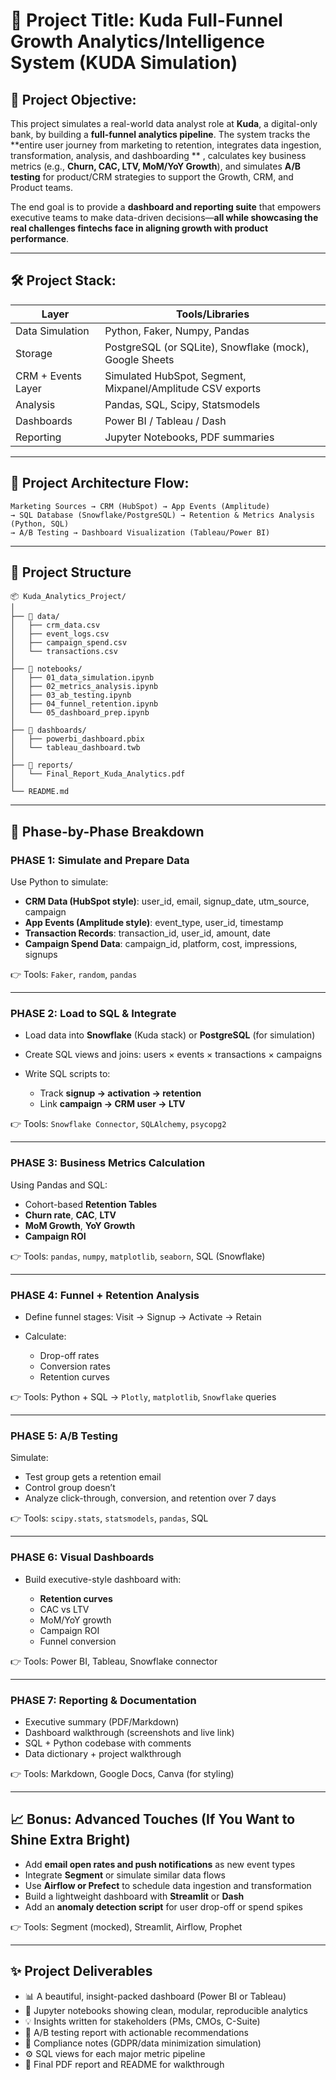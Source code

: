 
# 🚀 **Project Title: Kuda Full-Funnel Growth Analytics/Intelligence System (KUDA Simulation)**

## 🎯 **Project Objective:**

This project simulates a real-world data analyst role at **Kuda**, a digital-only bank, by building a **full-funnel analytics pipeline**. The system tracks the **entire user journey from marketing to retention, integrates data ingestion, transformation, analysis, and dashboarding ** , calculates key business metrics (e.g., **Churn, CAC, LTV, MoM/YoY Growth**), and simulates **A/B testing** for product/CRM strategies to support the Growth, CRM, and Product teams.

The end goal is to provide a **dashboard and reporting suite** that empowers executive teams to make data-driven decisions—**all while showcasing the real challenges fintechs face in aligning growth with product performance**.

---

## 🛠️ **Project Stack:**

| Layer              | Tools/Libraries                                            |
| ------------------ | ---------------------------------------------------------- |
| Data Simulation    | Python, Faker, Numpy, Pandas                               |
| Storage            | PostgreSQL (or SQLite), Snowflake (mock), Google Sheets    |
| CRM + Events Layer | Simulated HubSpot, Segment, Mixpanel/Amplitude CSV exports |
| Analysis           | Pandas, SQL, Scipy, Statsmodels                            |
| Dashboards         | Power BI / Tableau / Dash                                  |
| Reporting          | Jupyter Notebooks, PDF summaries                           |

---

## 🔄 **Project Architecture Flow:**

```
Marketing Sources → CRM (HubSpot) → App Events (Amplitude) 
→ SQL Database (Snowflake/PostgreSQL) → Retention & Metrics Analysis (Python, SQL) 
→ A/B Testing → Dashboard Visualization (Tableau/Power BI)
```

---

## 📁 **Project Structure**

```
📦 Kuda_Analytics_Project/
│
├── 📂 data/
│   ├── crm_data.csv
│   ├── event_logs.csv
│   ├── campaign_spend.csv
│   └── transactions.csv
│
├── 📂 notebooks/
│   ├── 01_data_simulation.ipynb
│   ├── 02_metrics_analysis.ipynb
│   ├── 03_ab_testing.ipynb
│   ├── 04_funnel_retention.ipynb
│   └── 05_dashboard_prep.ipynb
│
├── 📂 dashboards/
│   ├── powerbi_dashboard.pbix
│   └── tableau_dashboard.twb
│
├── 📂 reports/
│   └── Final_Report_Kuda_Analytics.pdf
│
└── README.md
```

---

## 🧠 Phase-by-Phase Breakdown

### **PHASE 1: Simulate and Prepare Data**

Use Python to simulate:

* **CRM Data (HubSpot style)**: user\_id, email, signup\_date, utm\_source, campaign
* **App Events (Amplitude style)**: event\_type, user\_id, timestamp
* **Transaction Records**: transaction\_id, user\_id, amount, date
* **Campaign Spend Data**: campaign\_id, platform, cost, impressions, signups

👉 Tools: `Faker`, `random`, `pandas`

---

### **PHASE 2: Load to SQL & Integrate**

* Load data into **Snowflake** (Kuda stack) or **PostgreSQL** (for simulation)
* Create SQL views and joins: users × events × transactions × campaigns
* Write SQL scripts to:

  * Track **signup → activation → retention**
  * Link **campaign → CRM user → LTV**

👉 Tools: `Snowflake Connector`, `SQLAlchemy`, `psycopg2`

---

### **PHASE 3: Business Metrics Calculation**

Using Pandas and SQL:

* Cohort-based **Retention Tables**
* **Churn rate**, **CAC**, **LTV**
* **MoM Growth**, **YoY Growth**
* **Campaign ROI**

👉 Tools: `pandas`, `numpy`, `matplotlib`, `seaborn`, SQL (Snowflake)

---

### **PHASE 4: Funnel + Retention Analysis**

* Define funnel stages: Visit → Signup → Activate → Retain
* Calculate:

  * Drop-off rates
  * Conversion rates
  * Retention curves

👉 Tools: Python + SQL → `Plotly`, `matplotlib`, `Snowflake` queries

---

### **PHASE 5: A/B Testing**

Simulate:

* Test group gets a retention email
* Control group doesn’t
* Analyze click-through, conversion, and retention over 7 days

👉 Tools: `scipy.stats`, `statsmodels`, `pandas`, SQL

---

### **PHASE 6: Visual Dashboards**

* Build executive-style dashboard with:

  * **Retention curves**
  * CAC vs LTV
  * MoM/YoY growth
  * Campaign ROI
  * Funnel conversion

👉 Tools: Power BI, Tableau, Snowflake connector

---

### **PHASE 7: Reporting & Documentation**

* Executive summary (PDF/Markdown)
* Dashboard walkthrough (screenshots and live link)
* SQL + Python codebase with comments
* Data dictionary + project walkthrough

👉 Tools: Markdown, Google Docs, Canva (for styling)

---

## 📈 Bonus: Advanced Touches (If You Want to Shine Extra Bright)

* Add **email open rates and push notifications** as new event types
* Integrate **Segment** or simulate similar data flows
* Use **Airflow or Prefect** to schedule data ingestion and transformation
* Build a lightweight dashboard with **Streamlit** or **Dash**
* Add an **anomaly detection script** for user drop-off or spend spikes

👉 Tools: Segment (mocked), Streamlit, Airflow, Prophet

---

## ✨ Project Deliverables

* 📊 A beautiful, insight-packed dashboard (Power BI or Tableau)
* 🧠 Jupyter notebooks showing clean, modular, reproducible analytics
* 💡 Insights written for stakeholders (PMs, CMOs, C-Suite)
* 🧪 A/B testing report with actionable recommendations
* 🔐 Compliance notes (GDPR/data minimization simulation)
* ⚙️ SQL views for each major metric pipeline
* 📄 Final PDF report and README for walkthrough


  
